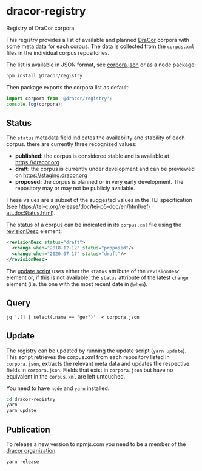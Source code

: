 # dracor-registry

Registry of DraCor corpora

This registry provides a list of available and planned
[DraCor](https://dracor.org) corpora with some meta data for each corpus. The
data is collected from the `corpus.xml` files in the individual corpus
repositories.

The list is available in JSON format, see [corpora.json](corpora.json) or as a
node package:

```sh
npm install @dracor/registry
```

Then package exports the corpora list as default:

```js
import corpora from '@dracor/registry';
console.log(corpora);
```

## Status

The `status` metadata field indicates the availability and stability of each
corpus. there are currently three recognized values:

- **published:** the corpus is considered stable and is available at
  https://dracor.org
- **draft:** the corpus is currently under development and can be previewed on
  https://staging.dracor.org
- **proposed:** the corpus is planned or in very early development. The
  repository may or may not be publicly available.

These values are a subset of the suggested values in the TEI specification (see
https://tei-c.org/release/doc/tei-p5-doc/en/html/ref-att.docStatus.html).

The status of a corpus can be indicated in its `corpus.xml` file using the
[revisionDesc](https://tei-c.org/release/doc/tei-p5-doc/en/html/ref-revisionDesc.html)
element:

```xml
<revisionDesc status="draft">
  <change when="2018-12-12" status="proposed"/>
  <change when="2020-07-17" status="draft"/>
</revisionDesc>
```

The [update script](#update) uses either the `status` attribute of the
`revisionDesc` element or, if this is not available, the `status` attribute of
the latest `change` element (i.e. the one with the most recent date in `@when`).

## Query

```
jq '.[] | select(.name == "ger")'  < corpora.json
```

## Update

The registry can be updated by running the update script (`yarn update`). This
script retrieves the corpus.xml from each repository listed in `corpora.json`,
extracts the relevant meta data and updates the respective fields in
`corpora.json`. Fields that exist in `corpora.json` but have no equivalent in
the `corpus.xml` are left untouched.

You need to have `node` and `yarn` installed.

```sh
cd dracor-registry
yarn
yarn update
```

## Publication

To release a new version to npmjs.com you need to be a member of the
[dracor organization](https://www.npmjs.com/org/dracor).

```sh
yarn release
```
